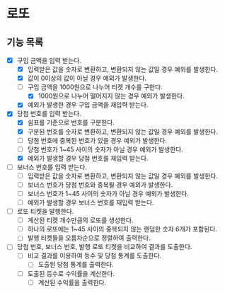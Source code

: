 # 로또

## 기능 목록

- [x] 구입 금액을 입력 받는다.
    - [x] 입력받은 값을 숫자로 변환하고, 변환되지 않는 값일 경우 예외를 발생한다.
    - [x] 값이 0이상의 값이 아닐 경우 예외가 발생한다.
    - [ ] 구입 금액을 1000원으로 나누어 티켓 개수를 구한다.
        - [x] 1000원으로 나누어 떨어지지 않는 경우 예외가 발생한다.
    - [x] 예외가 발생한 경우 구입 금액을 재입력 받는다.
- [x] 당첨 번호를 입력 받는다.
    - [x] 쉼표를 기준으로 번호를 구분한다.
    - [x] 구분된 번호를 숫자로 변환하고, 변환되지 않는 값일 경우 예외를 발생한다.
    - [ ] 당첨 번호에 중복된 번호가 있을 경우 예외가 발생한다.
    - [ ] 당첨 번호가 1~45 사이의 숫자가 아닐 경우 예외가 발생한다.
    - [x] 예외가 발생할 경우 당첨 번호를 재입력 받는다.
- [ ] 보너스 번호를 입력 받는다.
    - [ ] 입력받은 값을 숫자로 변환하고, 변환되지 않는 값일 경우 예외를 발생한다.
    - [ ] 보너스 번호가 당첨 번호와 중복될 경우 예외가 발생한다.
    - [ ] 보너스 번호가 1~45 사이의 숫자가 아닐 경우 예외가 발생한다.
    - [ ] 예외가 발생할 경우 보너스 번호를 재입력 받는다.
- [ ] 로또 티켓을 발행한다.
    - [ ] 계산된 티켓 개수만큼의 로또를 생성한다.
    - [ ] 하나의 로또에는 1~45 사이의 중복되지 않는 랜덤한 숫자 6개가 포함된다.
    - [ ] 발행 티켓들을 오름차순으로 정렬하여 출력한다.
- [ ] 당첨 번호, 보너스 번호, 발행 로또 티켓을 비교하여 결과를 도출한다.
    - [ ] 비교 결과를 이용하여 등수 및 당첨 통계를 도출한다.
        - [ ] 도출된 당첨 통계를 출력한다.
    - [ ] 도출된 등수로 수익률을 계산한다.
        - [ ] 계산된 수익률을 출력한다.

